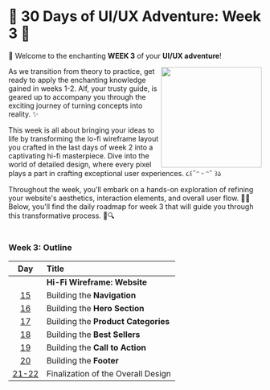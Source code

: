 # 🚀 **30 Days of UI/UX Adventure: Week 3** 🚀

🌟 Welcome to the enchanting **WEEK 3** of your **UI/UX adventure**!

<img align="right" width="200px" src="https://github.com/xialuna/AWSCC-CodeQuest-UI-UX/assets/95476379/35923bcf-1b5a-4094-adbb-4bf2055b2c8d">

As we transition from theory to practice, get ready to apply the enchanting knowledge gained in weeks 1-2. Alf, your trusty guide, is geared up to accompany you through the exciting journey of turning concepts into reality. ✨

This week is all about bringing your ideas to life by transforming the lo-fi wireframe layout you crafted in the last days of week 2 into a captivating hi-fi masterpiece. Dive into the world of detailed design, where every pixel plays a part in crafting exceptional user experiences. ૮꒰˶ᵔ ᵕ ᵔ˶ ꒱ა

Throughout the week, you'll embark on a hands-on exploration of refining your website's aesthetics, interaction elements, and overall user flow. 🧑‍🚀 Below, you'll find the daily roadmap for week 3 that will guide you through this transformative process. 🌌🔍

#

**<h3>Week 3: Outline</h3>**

| Day | Title |
| :---: | :--- |
| | **Hi-Fi Wireframe: Website**
| <a href="day15.md" target="_blank">15</a> | Building the **Navigation**
| <a href="day16.md" target="_blank">16</a> | Building the **Hero Section**
| <a href="day17.md" target="_blank">17</a> | Building the **Product Categories**
| <a href="day18.md" target="_blank">18</a> | Building the **Best Sellers**
| <a href="day19.md" target="_blank">19</a> | Building the **Call to Action**
| <a href="day20.md" target="_blank">20</a> | Building the **Footer**
| <a href="day21-22.md" target="_blank">21-22</a> | Finalization of the Overall Design
